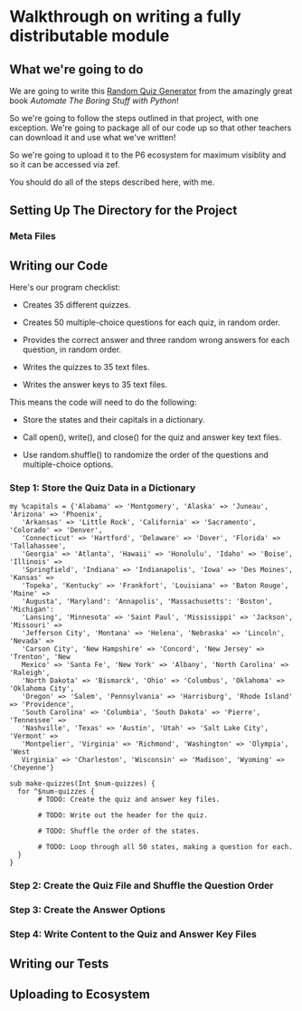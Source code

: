 # Walkthrough on writing a fully distributable module

## What we're going to do

We are going to write this [Random Quiz Generator](https://automatetheboringstuff.com/chapter8/) from the amazingly great book _Automate The Boring Stuff with Python_!

So we're going to follow the steps outlined in that project, with one exception. We're going to
package all of our code up so that other teachers can download it and use what we've written!

So we're going to upload it to the P6 ecosystem for maximum visiblity and so it can be accessed via zef.

You should do all of the steps described here, with me.

## Setting Up The Directory for the Project

### Meta Files

## Writing our Code

Here's our program checklist:

- Creates 35 different quizzes.

- Creates 50 multiple-choice questions for each quiz, in random order.

- Provides the correct answer and three random wrong answers for each question, in random order.

- Writes the quizzes to 35 text files.

- Writes the answer keys to 35 text files.

This means the code will need to do the following:

- Store the states and their capitals in a dictionary.

- Call open(), write(), and close() for the quiz and answer key text files.

- Use random.shuffle() to randomize the order of the questions and multiple-choice options.

### Step 1: Store the Quiz Data in a Dictionary

```perl6
my %capitals = {'Alabama' => 'Montgomery', 'Alaska' => 'Juneau', 'Arizona' => 'Phoenix',
   'Arkansas' => 'Little Rock', 'California' => 'Sacramento', 'Colorado' => 'Denver',
   'Connecticut' => 'Hartford', 'Delaware' => 'Dover', 'Florida' => 'Tallahassee',
   'Georgia' => 'Atlanta', 'Hawaii' => 'Honolulu', 'Idaho' => 'Boise', 'Illinois' =>
   'Springfield', 'Indiana' => 'Indianapolis', 'Iowa' => 'Des Moines', 'Kansas' =>
   'Topeka', 'Kentucky' => 'Frankfort', 'Louisiana' => 'Baton Rouge', 'Maine' =>
   'Augusta', 'Maryland': 'Annapolis', 'Massachusetts': 'Boston', 'Michigan':
   'Lansing', 'Minnesota' => 'Saint Paul', 'Mississippi' => 'Jackson', 'Missouri' =>
   'Jefferson City', 'Montana' => 'Helena', 'Nebraska' => 'Lincoln', 'Nevada' =>
   'Carson City', 'New Hampshire' => 'Concord', 'New Jersey' => 'Trenton', 'New
   Mexico' => 'Santa Fe', 'New York' => 'Albany', 'North Carolina' => 'Raleigh',
   'North Dakota' => 'Bismarck', 'Ohio' => 'Columbus', 'Oklahoma' => 'Oklahoma City',
   'Oregon' => 'Salem', 'Pennsylvania' => 'Harrisburg', 'Rhode Island' => 'Providence',
   'South Carolina' => 'Columbia', 'South Dakota' => 'Pierre', 'Tennessee' =>
   'Nashville', 'Texas' => 'Austin', 'Utah' => 'Salt Lake City', 'Vermont' =>
   'Montpelier', 'Virginia' => 'Richmond', 'Washington' => 'Olympia', 'West
   Virginia' => 'Charleston', 'Wisconsin' => 'Madison', 'Wyoming' => 'Cheyenne'}
   
sub make-quizzes(Int $num-quizzes) {
  for ^$num-quizzes {
       # TODO: Create the quiz and answer key files.

       # TODO: Write out the header for the quiz.

       # TODO: Shuffle the order of the states.

       # TODO: Loop through all 50 states, making a question for each.
  }
}
```

### Step 2: Create the Quiz File and Shuffle the Question Order

### Step 3: Create the Answer Options

### Step 4: Write Content to the Quiz and Answer Key Files

### 
## Writing our Tests

## Uploading to Ecosystem
